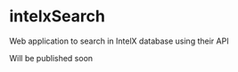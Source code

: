 # intelxSearch
Web application to search in IntelX database using their API

Will be published soon
